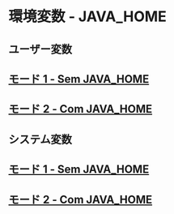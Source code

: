 # 環境変数 - JAVA_HOME

## ユーザー変数

## [モード 1 - Sem JAVA_HOME](https://github.com/ghsumiyasu/Java-Basico/blob/main/README-Home-Usuario-modo1-br-pt.md)
## [モード 2 - Com JAVA_HOME](https://github.com/ghsumiyasu/Java-Basico/blob/main/README-Home-Usuario-modo2-br-pt.md)

## システム変数

## [モード 1 - Sem JAVA_HOME](https://github.com/ghsumiyasu/Java-Basico/blob/main/README-Home-Sistema-modo1-jp.md)
## [モード 2 - Com JAVA_HOME](https://github.com/ghsumiyasu/Java-Basico/blob/main/README-Home-Sistema-modo2-jp.md)

